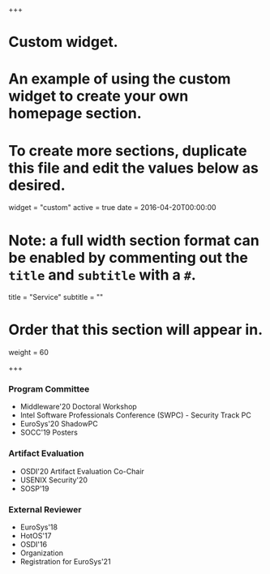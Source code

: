 +++
# Custom widget.
# An example of using the custom widget to create your own homepage section.
# To create more sections, duplicate this file and edit the values below as desired.
widget = "custom"
active = true
date = 2016-04-20T00:00:00

# Note: a full width section format can be enabled by commenting out the `title` and `subtitle` with a `#`.
title = "Service"
subtitle = ""

# Order that this section will appear in.
weight = 60

+++

### Program Committee
* Middleware'20 Doctoral Workshop
* Intel Software Professionals Conference (SWPC) - Security Track PC
* EuroSys'20 ShadowPC
* SOCC'19 Posters

### Artifact Evaluation
* OSDI'20 Artifact Evaluation Co-Chair
* USENIX Security'20
* SOSP'19

### External Reviewer
* EuroSys'18
* HotOS'17
* OSDI'16
* Organization
* Registration for EuroSys'21